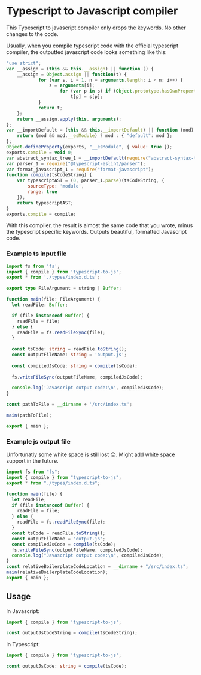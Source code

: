 # Typescript to Javascript compiler

This Typescript to javascript compiler only drops the keywords. No other changes to the code.

Usually, when you compile typescript code with the official typescript compiler, the outputted javascript code looks something like this:
```js
"use strict";
var __assign = (this && this.__assign) || function () {
	__assign = Object.assign || function(t) {
			for (var s, i = 1, n = arguments.length; i < n; i++) {
				s = arguments[i];
					for (var p in s) if (Object.prototype.hasOwnProperty.call(s, p))
						t[p] = s[p];
			}
			return t;
	};
	return __assign.apply(this, arguments);
};
var __importDefault = (this && this.__importDefault) || function (mod) {
	return (mod && mod.__esModule) ? mod : { "default": mod };
};
Object.defineProperty(exports, "__esModule", { value: true });
exports.compile = void 0;
var abstract_syntax_tree_1 = __importDefault(require("abstract-syntax-tree"));
var parser_1 = require("@typescript-eslint/parser");
var format_javascript_1 = require("format-javascript");
function compile(tsCodeString) {
	var typescriptAST = (0, parser_1.parse)(tsCodeString, {
		sourceType: 'module',
		range: true
	});
	return typescriptAST;
}
exports.compile = compile;
```

With this compiler, the result is almost the same code that you wrote, minus the typescript specific keywords.
Outputs beautiful, formatted Javascript code.

### Example ts input file

```ts
import fs from 'fs';
import { compile } from 'typescript-to-js';
export * from './types/index.d.ts';

export type FileArgument = string | Buffer;

function main(file: FileArgument) {
  let readFile: Buffer;

  if (file instanceof Buffer) {
    readFile = file;
  } else {
    readFile = fs.readFileSync(file);
  }
  
  const tsCode: string = readFile.toString();
  const outputFileName: string = 'output.js';
  
  const compiledJsCode: string = compile(tsCode);
  
  fs.writeFileSync(outputFileName, compiledJsCode);

  console.log('Javascript output code:\n', compiledJsCode);
}

const pathToFile = __dirname + '/src/index.ts';

main(pathToFile);

export { main };
```

### Example js output file

Unfortunatly some white space is still lost 😔. Might add white space support in the future.
```js
import fs from "fs";
import { compile } from "typescript-to-js";
export * from "./types/index.d.ts";

function main(file) {
  let readFile;
  if (file instanceof Buffer) {
    readFile = file;
  } else {
    readFile = fs.readFileSync(file);
  }
  const tsCode = readFile.toString();
  const outputFileName = "output.js";
  const compiledJsCode = compile(tsCode);
  fs.writeFileSync(outputFileName, compiledJsCode);
  console.log("Javascript output code:\n", compiledJsCode);
}
const relativeBoilerplateCodeLocation = __dirname + "/src/index.ts";
main(relativeBoilerplateCodeLocation);
export { main };
```

## Usage

In Javascript:
```js
import { compile } from 'typescript-to-js';

const outputJsCodeString = compile(tsCodeString);
```

In Typescript:
```ts
import { compile } from 'typescript-to-js';

const outputJsCode: string = compile(tsCode);
```
